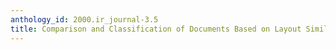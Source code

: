 ```yaml
---
anthology_id: 2000.ir_journal-3.5
title: Comparison and Classification of Documents Based on Layout Similarity
---
```

